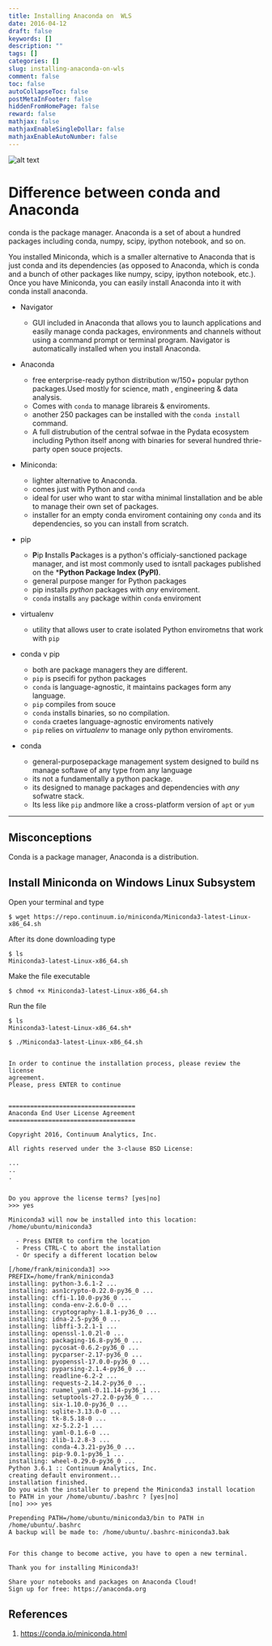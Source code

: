 ```yaml
---
title: Installing Anaconda on  WLS
date: 2016-04-12
draft: false
keywords: []
description: ""
tags: []
categories: []
slug: installing-anaconda-on-wls
comment: false
toc: false
autoCollapseToc: false
postMetaInFooter: false
hiddenFromHomePage: false
reward: false
mathjax: false
mathjaxEnableSingleDollar: false
mathjaxEnableAutoNumber: false
---
```




![alt text][img1]

# Difference between conda and Anaconda
conda is the package manager. Anaconda is a set of about a hundred packages including conda, numpy, scipy, ipython notebook, and so on.

You installed Miniconda, which is a smaller alternative to Anaconda that is just conda and its dependencies (as opposed to Anaconda, which is conda and a bunch of other packages like numpy, scipy, ipython notebook, etc.). Once you have Miniconda, you can easily install Anaconda into it with conda install anaconda.
<!--more-->

- Navigator
    - GUI included in Anaconda that allows you to launch applications and easily manage conda packages, environments and channels without using a command prompt or terminal program. Navigator is automatically installed when you install Anaconda.

- Anaconda
    - free enterprise-ready python distribution w/150+ popular python packages.Used mostly for science, math , engineering & data analysis.
    - Comes with `conda` to manage librareis & enviroments.
    - another $250$ packages can be installed with the `conda install` command.
    - A full distrubution of the central sofwae in the Pydata ecosystem including Python itself anong with binaries for several hundred thrie-party open souce projects.
- Miniconda:
    - lighter alternative to Anaconda.
    - comes just with Python and `conda`
    - ideal for user who want to star witha  minimal linstallation and be able to manage their own set of packages.
    - installer for an empty conda enviroment containing ony `conda` and its dependencies, so you can install from scratch.

- pip
    - **P**ip **I**nstalls **P**ackages is a python's officialy-sanctioned package manager, and ist most commonly used to isntall packages published on the ***Python Package Index (PyPI)**.
    - general purpose manger for Python packages
    - pip installs *python* packages with  *any* enviroment.
    - `conda` installs `any` package within `conda` enviroment

- virtualenv
    - utility that allows user to crate isolated Python envirometns that work with `pip`

- conda v pip
    - both are package managers they are different.
    - `pip` is psecifi for python packages
    - `conda` is language-agnostic, it maintains packages form any language.
    - `pip` compiles from souce 
    - `conda` installs binaries, so no compilation.
    - `conda` craetes language-agnostic enviroments natively
    - `pip` relies on *virtualenv* to manage only python enviroments.

- conda
    - general-purposepackage management system designed to build ns manage softawe of any type from any language
    - its not a fundamentally a python package.
    - its designed to manage packages and dependencies with *any* sofwatre stack.
    - Its less like `pip` andmore like a cross-platform version of `apt` or `yum`
---

## Misconceptions
Conda is a package manager, Anaconda is a distribution.




## Install Miniconda on Windows Linux Subsystem

Open your terminal and type

```$
$ wget https://repo.continuum.io/miniconda/Miniconda3-latest-Linux-x86_64.sh
```

After its done downloading type

```$
$ ls
Miniconda3-latest-Linux-x86_64.sh
```
Make the file executable

```$
$ chmod +x Miniconda3-latest-Linux-x86_64.sh 
```


Run the file 


```$
$ ls
Miniconda3-latest-Linux-x86_64.sh*
```


```$
$ ./Miniconda3-latest-Linux-x86_64.sh 


In order to continue the installation process, please review the license
agreement.
Please, press ENTER to continue


===================================
Anaconda End User License Agreement
===================================

Copyright 2016, Continuum Analytics, Inc.

All rights reserved under the 3-clause BSD License:

...
..
.


Do you approve the license terms? [yes|no]
>>> yes

Miniconda3 will now be installed into this location:
/home/ubuntu/miniconda3

  - Press ENTER to confirm the location
  - Press CTRL-C to abort the installation
  - Or specify a different location below

[/home/frank/miniconda3] >>> 
PREFIX=/home/frank/miniconda3
installing: python-3.6.1-2 ...
installing: asn1crypto-0.22.0-py36_0 ...
installing: cffi-1.10.0-py36_0 ...
installing: conda-env-2.6.0-0 ...
installing: cryptography-1.8.1-py36_0 ...
installing: idna-2.5-py36_0 ...
installing: libffi-3.2.1-1 ...
installing: openssl-1.0.2l-0 ...
installing: packaging-16.8-py36_0 ...
installing: pycosat-0.6.2-py36_0 ...
installing: pycparser-2.17-py36_0 ...
installing: pyopenssl-17.0.0-py36_0 ...
installing: pyparsing-2.1.4-py36_0 ...
installing: readline-6.2-2 ...
installing: requests-2.14.2-py36_0 ...
installing: ruamel_yaml-0.11.14-py36_1 ...
installing: setuptools-27.2.0-py36_0 ...
installing: six-1.10.0-py36_0 ...
installing: sqlite-3.13.0-0 ...
installing: tk-8.5.18-0 ...
installing: xz-5.2.2-1 ...
installing: yaml-0.1.6-0 ...
installing: zlib-1.2.8-3 ...
installing: conda-4.3.21-py36_0 ...
installing: pip-9.0.1-py36_1 ...
installing: wheel-0.29.0-py36_0 ...
Python 3.6.1 :: Continuum Analytics, Inc.
creating default environment...
installation finished.
Do you wish the installer to prepend the Miniconda3 install location
to PATH in your /home/ubuntu/.bashrc ? [yes|no]
[no] >>> yes

Prepending PATH=/home/ubuntu/miniconda3/bin to PATH in /home/ubuntu/.bashrc
A backup will be made to: /home/ubuntu/.bashrc-miniconda3.bak


For this change to become active, you have to open a new terminal.

Thank you for installing Miniconda3!

Share your notebooks and packages on Anaconda Cloud!
Sign up for free: https://anaconda.org
```





## References



1. https://conda.io/miniconda.html










[img1]: /images/installing-anaconda-on-wls/anaconda_horizontal.png